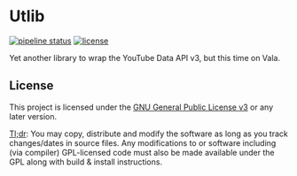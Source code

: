 Utlib
=====

[![pipeline status](https://gitlab.com/nahuelwexd/utlib/badges/master/pipeline.svg)](https://gitlab.com/nahuelwexd/utlib/commits/master)
[![license](https://img.shields.io/badge/license-GPL--3.0-blue)](COPYING.LESSER)

Yet another library to wrap the YouTube Data API v3, but this time on Vala.

License
-------

This project is licensed under the
[GNU General Public License v3](COPYING) or any later version.

[Tl;dr](https://www.tldrlegal.com/l/gpl-3.0): You may copy, distribute and modify
the software as long as you track changes/dates in source files. Any modifications
to or software including (via compiler) GPL-licensed code must also be made
available under the GPL along with build & install instructions.
